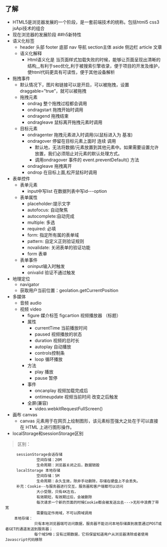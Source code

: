 ## 了解
  + HTML5是浏览器发展的一个阶段，是一套前端技术的统称。包括html5 css3 jsApi技术的组合
  + 现在浏览器的发展阶段
##h5新特性
   + 语义化标签
	   + header 头部   footer 底部   nav 导航   section主体  aside 侧边栏 article 文章
	   + 语义化解释
		   + Html语义化是  当页面样式加载失败的时候，能够让页面呈现出清晰的结构,,,有利于seo优化,利于被搜索引擎收录，便于项目的开发及维护，使html代码更具有可读性，便于其他设备解析
   + 拖拽事件
	   + 默认情况下，图片和链接可以是开启，可以被拖拽，设置draggable=”true”，就可以被拖拽
	   + 拖拽元素
		   + ondrag 整个拖拽过程都会调用
		   + ondragstart  拖拽开始时调用
		   + ondragend  拖拽结束
		   + ondragleave  鼠标离开拖拽元素时调用
	   + 目标元素
		   + ondragenter 拖拽元素进入时调用(以鼠标进入为 基准)
		   + ondragover  停留在目标元素上面时 连续 调用
			   + 默认地，无法将数据/元素放置到其他元素中。如果需要设置允许放置，我们必须阻止对元素的默认处理方式。
			   + 调用ondragover 事件的 event.preventDefault() 方法
		   + ondragleave  拖拽离开
		   + ondrop 在目标上面,松开鼠标时调用
   + 表单控件
	   + 表单元素
		   + input中写list 在数据列表中写id---option
	   + 表单属性
		   + placeholder:提示文字  
		   + autofocus:  自动聚焦  
		   + autocomplete:自动完成  
		   + multiple:  多选
		   + required:   必填
		   + form:       指定所有属的表单域
		   + pattern:    自定义正则验证规则
		   + novalidate: 关闭表单的验证功能  
		   + form 表单
	   + 表单事件
		   + oninput输入时触发   
		   + onivalid  验证不通过触发
   + 地理定位
	   + navigator 
	   + 获取用户当前位置：geolation.getCurrentPosition
   + 多媒体 
	   + 音频 audio
	   + 视频 video
		   + figure 媒介标签  figcartion 视频播放器 （标题）
		   + 属性
			   + currentTime 当前播放时间
			   + paused 视频播放的状态 
			   + duration 视频的总时长
			   + autoplay 自动播放 
			   + controls控制条 
			   + loop 循环播放
		   + 方法
			   + play 播放
			   + pause 暂停
		   + 事件
			   + oncanplay 视频加载完成后
			   + ontimeupdate  视频当前时间 改变之后触发
		   + 全屏(兼容)
			   + video.webkitRequestFullScreen()
   + 画布 canvas
	   + canvas 元素用于在网页上绘制图形，该元素标签强大之处在于可以直接在 HTML 上进行图形操作。
   + localStorage和sessionStorage区别
  >   区别：


         sessionStorage会话存储	 
	              空间存储：20M
				  生命周期：浏览器关闭之后，数据销毁
	     localStorage 本地存储
				  空间存储：5M
				  生命周期：永久生效，除非手动删除，存储在硬盘上不会丢失。
		 补充：Cookie--与服务器进行交互，服务器和客户端都可以访问
				  大小受限，只有4K左右，
				  有效期短，有效期过后，会被删除
				  每次请求一个新的页面的时候Cookie都会被发送出去--->无形中浪费了带宽
				  需要指定作用域，不可以跨域调用
		本地存储：
				 只有本地浏览器端可访问数据，服务器不能访问本地存储直到故意通过POST或者GET的通道发送到服务器；
				 每个域5MB；没有过期数据，它将保留知道用户从浏览器清除或者使用Javascript代码移除

				  
				
